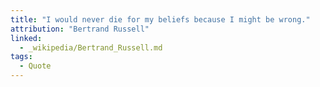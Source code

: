 ```yaml
---
title: "I would never die for my beliefs because I might be wrong."
attribution: "Bertrand Russell"
linked:
  - _wikipedia/Bertrand_Russell.md
tags:
  - Quote
---
```

